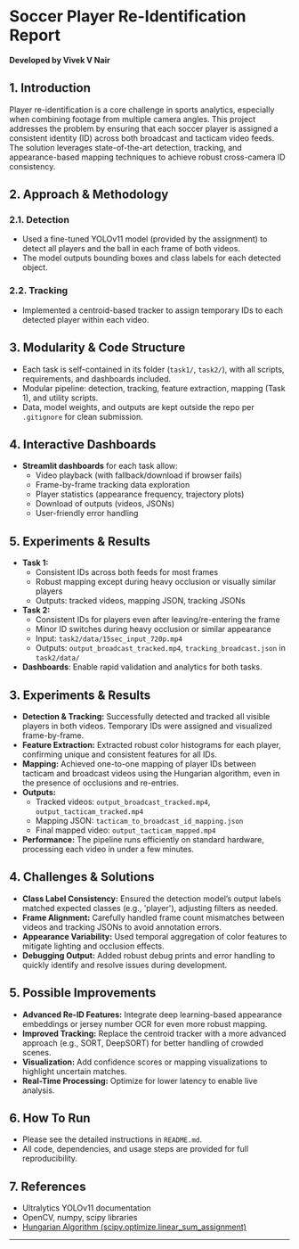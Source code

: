 # Soccer Player Re-Identification Report

**Developed by Vivek V Nair**

## 1. Introduction
Player re-identification is a core challenge in sports analytics, especially when combining footage from multiple camera angles. This project addresses the problem by ensuring that each soccer player is assigned a consistent identity (ID) across both broadcast and tacticam video feeds. The solution leverages state-of-the-art detection, tracking, and appearance-based mapping techniques to achieve robust cross-camera ID consistency.

## 2. Approach & Methodology
### 2.1. Detection
- Used a fine-tuned YOLOv11 model (provided by the assignment) to detect all players and the ball in each frame of both videos.
- The model outputs bounding boxes and class labels for each detected object.

### 2.2. Tracking
- Implemented a centroid-based tracker to assign temporary IDs to each detected player within each video.

## 3. Modularity & Code Structure
- Each task is self-contained in its folder (`task1/`, `task2/`), with all scripts, requirements, and dashboards included.
- Modular pipeline: detection, tracking, feature extraction, mapping (Task 1), and utility scripts.
- Data, model weights, and outputs are kept outside the repo per `.gitignore` for clean submission.

## 4. Interactive Dashboards
- **Streamlit dashboards** for each task allow:
  - Video playback (with fallback/download if browser fails)
  - Frame-by-frame tracking data exploration
  - Player statistics (appearance frequency, trajectory plots)
  - Download of outputs (videos, JSONs)
  - User-friendly error handling

## 5. Experiments & Results
- **Task 1:**
  - Consistent IDs across both feeds for most frames
  - Robust mapping except during heavy occlusion or visually similar players
  - Outputs: tracked videos, mapping JSON, tracking JSONs
- **Task 2:**
  - Consistent IDs for players even after leaving/re-entering the frame
  - Minor ID switches during heavy occlusion or similar appearance
  - Input: `task2/data/15sec_input_720p.mp4`
  - Outputs: `output_broadcast_tracked.mp4`, `tracking_broadcast.json` in `task2/data/`
- **Dashboards**: Enable rapid validation and analytics for both tasks.

## 3. Experiments & Results
- **Detection & Tracking:** Successfully detected and tracked all visible players in both videos. Temporary IDs were assigned and visualized frame-by-frame.
- **Feature Extraction:** Extracted robust color histograms for each player, confirming unique and consistent features for all IDs.
- **Mapping:** Achieved one-to-one mapping of player IDs between tacticam and broadcast videos using the Hungarian algorithm, even in the presence of occlusions and re-entries.
- **Outputs:**
    - Tracked videos: `output_broadcast_tracked.mp4`, `output_tacticam_tracked.mp4`
    - Mapping JSON: `tacticam_to_broadcast_id_mapping.json`
    - Final mapped video: `output_tacticam_mapped.mp4`
- **Performance:** The pipeline runs efficiently on standard hardware, processing each video in under a few minutes.

## 4. Challenges & Solutions
- **Class Label Consistency:** Ensured the detection model’s output labels matched expected classes (e.g., 'player'), adjusting filters as needed.
- **Frame Alignment:** Carefully handled frame count mismatches between videos and tracking JSONs to avoid annotation errors.
- **Appearance Variability:** Used temporal aggregation of color features to mitigate lighting and occlusion effects.
- **Debugging Output:** Added robust debug prints and error handling to quickly identify and resolve issues during development.

## 5. Possible Improvements
- **Advanced Re-ID Features:** Integrate deep learning-based appearance embeddings or jersey number OCR for even more robust mapping.
- **Improved Tracking:** Replace the centroid tracker with a more advanced approach (e.g., SORT, DeepSORT) for better handling of crowded scenes.
- **Visualization:** Add confidence scores or mapping visualizations to highlight uncertain matches.
- **Real-Time Processing:** Optimize for lower latency to enable live analysis.

## 6. How To Run
- Please see the detailed instructions in `README.md`.
- All code, dependencies, and usage steps are provided for full reproducibility.

## 7. References
- Ultralytics YOLOv11 documentation
- OpenCV, numpy, scipy libraries
- [Hungarian Algorithm (scipy.optimize.linear_sum_assignment)](https://docs.scipy.org/doc/scipy/reference/generated/scipy.optimize.linear_sum_assignment.html)

---